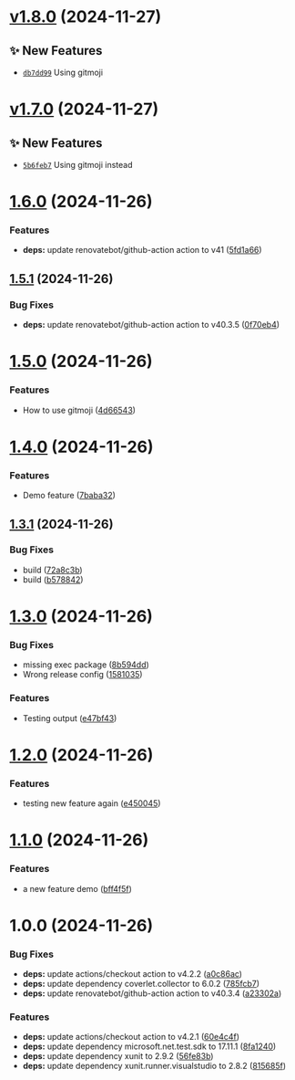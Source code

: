 # [v1.8.0](https://github.com/fredrkl/net-recap/compare/v1.7.0...v1.8.0) (2024-11-27)

## ✨ New Features
- [`db7dd99`](https://github.com/fredrkl/net-recap/commit/db7dd99)  Using gitmoji

# [v1.7.0](https://github.com/fredrkl/net-recap/compare/v1.6.0...v1.7.0) (2024-11-27)

## ✨ New Features
- [`5b6feb7`](https://github.com/fredrkl/net-recap/commit/5b6feb7)  Using gitmoji instead

# [1.6.0](https://github.com/fredrkl/net-recap/compare/v1.5.1...v1.6.0) (2024-11-26)


### Features

* **deps:** update renovatebot/github-action action to v41 ([5fd1a66](https://github.com/fredrkl/net-recap/commit/5fd1a66ee0493f222256d65eb94d6171dbbd5135))

## [1.5.1](https://github.com/fredrkl/net-recap/compare/v1.5.0...v1.5.1) (2024-11-26)


### Bug Fixes

* **deps:** update renovatebot/github-action action to v40.3.5 ([0f70eb4](https://github.com/fredrkl/net-recap/commit/0f70eb425b62b1a491fc8d20e4802ef5277ca0ba))

# [1.5.0](https://github.com/fredrkl/net-recap/compare/v1.4.0...v1.5.0) (2024-11-26)


### Features

* How to use gitmoji ([4d66543](https://github.com/fredrkl/net-recap/commit/4d665439fd7f79aea16212d1acf717e189e2e812))

# [1.4.0](https://github.com/fredrkl/net-recap/compare/v1.3.1...v1.4.0) (2024-11-26)


### Features

* Demo feature ([7baba32](https://github.com/fredrkl/net-recap/commit/7baba323cdbf682237efca3213a7ab8b35a73681))

## [1.3.1](https://github.com/fredrkl/net-recap/compare/v1.3.0...v1.3.1) (2024-11-26)


### Bug Fixes

* build ([72a8c3b](https://github.com/fredrkl/net-recap/commit/72a8c3b69e790a2c7411d1d30868db2849919dbe))
* build ([b578842](https://github.com/fredrkl/net-recap/commit/b5788420ed7121270810f5058459de17bc84fdea))

# [1.3.0](https://github.com/fredrkl/net-recap/compare/v1.2.0...v1.3.0) (2024-11-26)


### Bug Fixes

* missing exec package ([8b594dd](https://github.com/fredrkl/net-recap/commit/8b594ddb2abc2a5bfae57bdfd9f76947334b2d11))
* Wrong release config ([1581035](https://github.com/fredrkl/net-recap/commit/158103567b8d97e7713fe526e4fc6a6acf12e1b5))


### Features

* Testing output ([e47bf43](https://github.com/fredrkl/net-recap/commit/e47bf43c0b542273703f3a724fa5fb8bb25fbd6f))

# [1.2.0](https://github.com/fredrkl/net-recap/compare/v1.1.0...v1.2.0) (2024-11-26)


### Features

* testing new feature again ([e450045](https://github.com/fredrkl/net-recap/commit/e450045678951dc977d4959882c83db213d2ffc0))

# [1.1.0](https://github.com/fredrkl/net-recap/compare/v1.0.0...v1.1.0) (2024-11-26)


### Features

* a new feature demo ([bff4f5f](https://github.com/fredrkl/net-recap/commit/bff4f5fe8931f4a806ee705db3ba4edbf14fda5b))

# 1.0.0 (2024-11-26)


### Bug Fixes

* **deps:** update actions/checkout action to v4.2.2 ([a0c86ac](https://github.com/fredrkl/net-recap/commit/a0c86ac4b6d775a6e8ac7941184516cf0a4aa2e2))
* **deps:** update dependency coverlet.collector to 6.0.2 ([785fcb7](https://github.com/fredrkl/net-recap/commit/785fcb776630bceb1e8333da0f2bc96af1cbea6c))
* **deps:** update renovatebot/github-action action to v40.3.4 ([a23302a](https://github.com/fredrkl/net-recap/commit/a23302a5ed431ec7d96ef57bb404dbd8d3b5bd24))


### Features

* **deps:** update actions/checkout action to v4.2.1 ([60e4c4f](https://github.com/fredrkl/net-recap/commit/60e4c4feca24d898691705ebd8c8935763067b27))
* **deps:** update dependency microsoft.net.test.sdk to 17.11.1 ([8fa1240](https://github.com/fredrkl/net-recap/commit/8fa12408bb2109776b4b68afc5c020895953435a))
* **deps:** update dependency xunit to 2.9.2 ([56fe83b](https://github.com/fredrkl/net-recap/commit/56fe83bb7992a3717506288f2eb8ecbfafda29d3))
* **deps:** update dependency xunit.runner.visualstudio to 2.8.2 ([815685f](https://github.com/fredrkl/net-recap/commit/815685f8a4f6395d7f0bfdc138c220d61e51f8d4))
